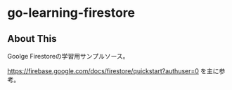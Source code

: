 # go-learning-firestore

## About This

Goolge Firestoreの学習用サンプルソース。

https://firebase.google.com/docs/firestore/quickstart?authuser=0
を主に参考。
